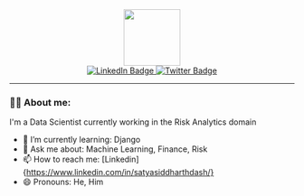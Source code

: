 <div id="header" align="center">
  <img src="https://media.giphy.com/media/WFZvB7VIXBgiz3oDXE/giphy.gif" width="100"/>
  <div id="badges">
    <a href="https://www.linkedin.com/in/satyasiddharthdash/">
      <img src="https://img.shields.io/badge/LinkedIn-blue?style=for-the-badge&logo=linkedin&logoColor=white" alt="LinkedIn Badge"/>
    </a>
    <a href="https://twitter.com/SatyaSDash">
      <img src="https://img.shields.io/badge/Twitter-blue?style=for-the-badge&logo=twitter&logoColor=white" alt="Twitter Badge"/>
    </a>
  </div>
  <img src="https://komarev.com/ghpvc/?username=SatyaSiddharthDash&style=flat-square&color=blue" alt=""/>
</div>

---
### 👨‍💻 About me:

I'm a Data Scientist currently working in the Risk Analytics domain

- 🌱 I’m currently learning: Django
- 💬 Ask me about: Machine Learning, Finance, Risk
- 📫 How to reach me: [Linkedin]{https://www.linkedin.com/in/satyasiddharthdash/}
- 😄 Pronouns: He, Him
